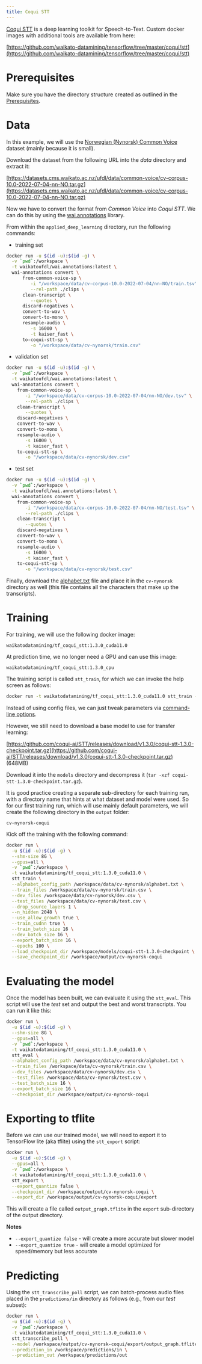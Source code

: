 ```yaml
---
title: Coqui STT
---
```


[Coqui STT](https://github.com/coqui-ai/STT) is a deep learning toolkit for Speech-to-Text. 
Custom docker images with additional tools are available from here:

[https://github.com/waikato-datamining/tensorflow/tree/master/coqui/stt](https://github.com/waikato-datamining/tensorflow/tree/master/coqui/stt)


# Prerequisites
Make sure you have the directory structure created as outlined in the [Prerequisites](../prerequisites.md).


# Data

In this example, we will use the [Norwegian (Nynorsk) Common Voice](https://datasets.cms.waikato.ac.nz/ufdl/common-voice/)
dataset (mainly because it is small).

Download the dataset from the following URL into the *data* directory and extract it:

[https://datasets.cms.waikato.ac.nz/ufdl/data/common-voice/cv-corpus-10.0-2022-07-04-nn-NO.tar.gz](https://datasets.cms.waikato.ac.nz/ufdl/data/common-voice/cv-corpus-10.0-2022-07-04-nn-NO.tar.gz)

Now we have to convert the format from *Common Voice* into *Coqui STT*. We can do this by using the 
[wai.annotations](https://github.com/waikato-ufdl/wai-annotations) library. 

From within the `applied_deep_learning` directory, run the following commands:

* training set

```bash
docker run -u $(id -u):$(id -g) \
  -v `pwd`:/workspace \
  -t waikatoufdl/wai.annotations:latest \
  wai-annotations convert \
      from-common-voice-sp \
         -i "/workspace/data/cv-corpus-10.0-2022-07-04/nn-NO/train.tsv" \
         --rel-path ./clips \
      clean-transcript \
         --quotes \
      discard-negatives \
      convert-to-wav \
      convert-to-mono \
      resample-audio \
         -s 16000 \
         -t kaiser_fast \
      to-coqui-stt-sp \
         -o "/workspace/data/cv-nynorsk/train.csv"
```

* validation set

```bash
docker run -u $(id -u):$(id -g) \
  -v `pwd`:/workspace \
  -t waikatoufdl/wai.annotations:latest \
  wai-annotations convert \
    from-common-voice-sp \
       -i "/workspace/data/cv-corpus-10.0-2022-07-04/nn-NO/dev.tsv" \
       --rel-path ./clips \
    clean-transcript \
       --quotes \
    discard-negatives \
    convert-to-wav \
    convert-to-mono \
    resample-audio \
       -s 16000 \
       -t kaiser_fast \
    to-coqui-stt-sp \
       -o "/workspace/data/cv-nynorsk/dev.csv"
```

* test set

```bash
docker run -u $(id -u):$(id -g) \
  -v `pwd`:/workspace \
  -t waikatoufdl/wai.annotations:latest \
  wai-annotations convert \
    from-common-voice-sp \
       -i "/workspace/data/cv-corpus-10.0-2022-07-04/nn-NO/test.tsv" \
       --rel-path ./clips \
    clean-transcript \
       --quotes \
    discard-negatives \
    convert-to-wav \
    convert-to-mono \
    resample-audio \
       -s 16000 \
       -t kaiser_fast \
    to-coqui-stt-sp \
       -o "/workspace/data/cv-nynorsk/test.csv"
```

Finally, download the [alphabet.txt](img/alphabet.txt) file and place it in the `cv-nynorsk`
directory as well (this file contains all the characters that make up the transcripts).


# Training

For training, we will use the following docker image:

```
waikatodatamining/tf_coqui_stt:1.3.0_cuda11.0
```

At prediction time, we no longer need a GPU and can use this image:

```
waikatodatamining/tf_coqui_stt:1.3.0_cpu
```

The training script is called `stt_train`, for which we can invoke the help screen as follows:

```bash
docker run -t waikatodatamining/tf_coqui_stt:1.3.0_cuda11.0 stt_train --help 
```

Instead of using config files, we can just tweak parameters via 
[command-line options](https://stt.readthedocs.io/en/stable/TRAINING_FLAGS.html).

However, we still need to download a base model to use for transfer learning:

[https://github.com/coqui-ai/STT/releases/download/v1.3.0/coqui-stt-1.3.0-checkpoint.tar.gz](https://github.com/coqui-ai/STT/releases/download/v1.3.0/coqui-stt-1.3.0-checkpoint.tar.gz) (648MB)

Download it into the `models` directory and decompress it (`tar -xzf coqui-stt-1.3.0-checkpoint.tar.gz`).

It is good practice creating a separate sub-directory for each training run, with a directory name that hints at
what dataset and model were used. So for our first training run, which will use mainly default parameters, we will 
create the following directory in the `output` folder:

```
cv-nynorsk-coqui
```

Kick off the training with the following command:

```bash
docker run \
  -u $(id -u):$(id -g) \
  --shm-size 8G \
  --gpus=all \
  -v `pwd`:/workspace \
  -t waikatodatamining/tf_coqui_stt:1.3.0_cuda11.0 \
  stt_train \
  --alphabet_config_path /workspace/data/cv-nynorsk/alphabet.txt \
  --train_files /workspace/data/cv-nynorsk/train.csv \
  --dev_files /workspace/data/cv-nynorsk/dev.csv \
  --test_files /workspace/data/cv-nynorsk/test.csv \
  --drop_source_layers 1 \
  --n_hidden 2048 \
  --use_allow_growth true \
  --train_cudnn true \
  --train_batch_size 16 \
  --dev_batch_size 16 \
  --export_batch_size 16 \
  --epochs 100 \
  --load_checkpoint_dir /workspace/models/coqui-stt-1.3.0-checkpoint \
  --save_checkpoint_dir /workspace/output/cv-nynorsk-coqui
```


# Evaluating the model

Once the model has been built, we can evaluate it using the `stt_eval`. This script
will use the *test* set and output the best and worst transcripts. You can run 
it like this:

```bash
docker run \
  -u $(id -u):$(id -g) \
  --shm-size 8G \
  --gpus=all \
  -v `pwd`:/workspace \
  -t waikatodatamining/tf_coqui_stt:1.3.0_cuda11.0 \
  stt_eval \
  --alphabet_config_path /workspace/data/cv-nynorsk/alphabet.txt \
  --train_files /workspace/data/cv-nynorsk/train.csv \
  --dev_files /workspace/data/cv-nynorsk/dev.csv \
  --test_files /workspace/data/cv-nynorsk/test.csv \
  --test_batch_size 16 \
  --export_batch_size 16 \
  --checkpoint_dir /workspace/output/cv-nynorsk-coqui
```


# Exporting to tflite

Before we can use our trained model, we will need to export it to TensorFlow lite (aka tflite)
using the `stt_export` script: 

```bash
docker run \
  -u $(id -u):$(id -g) \
  --gpus=all \
  -v `pwd`:/workspace \
  -t waikatodatamining/tf_coqui_stt:1.3.0_cuda11.0 \
  stt_export \
  --export_quantize false \
  --checkpoint_dir /workspace/output/cv-nynorsk-coqui \
  --export_dir /workspace/output/cv-nynorsk-coqui/export
```

This will create a file called `output_graph.tflite` in the `export` sub-directory of the output directory.

**Notes**

* `--export_quantize false` - will create a more accurate but slower model
* `--export_quantize true` - will create a model optimized for speed/memory but less accurate


# Predicting

Using the `stt_transcribe_poll` script, we can batch-process audio files placed in the `predictions/in` directory
as follows (e.g., from our *test* subset): 

```bash
docker run \
  -u $(id -u):$(id -g) \
  -v `pwd`:/workspace \
  -t waikatodatamining/tf_coqui_stt:1.3.0_cuda11.0 \
  stt_transcribe_poll \
  --model /workspace/output/cv-nynorsk-coqui/export/output_graph.tflite \
  --prediction_in /workspace/predictions/in \
  --prediction_out /workspace/predictions/out
```
